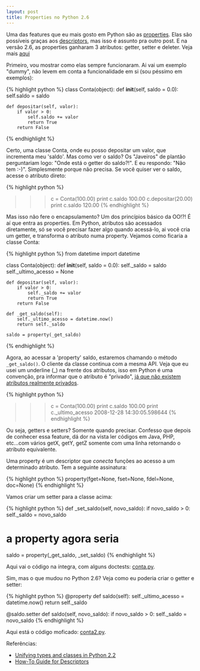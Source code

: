 ```yaml
---
layout: post
title: Properties no Python 2.6
---
```


Uma das features que eu mais gosto em Python são as <a href="http://docs.python.org/library/functions.html#property">properties</a>. Elas são possíveis graças aos <a href="http://docs.python.org/reference/datamodel.html#implementing-descriptors">descriptors</a>, mas isso é assunto pra outro post. E na versão 2.6, as properties ganharam 3 atributos: getter, setter e deleter. Veja mais <a href="http://docs.python.org/dev/whatsnew/2.6.html#other-language-changes">aqui</a>

Primeiro, vou mostrar como elas sempre funcionaram. Ai vai um exemplo "dummy", não levem em conta a funcionalidade em si (sou péssimo em exemplos):

{% highlight python %}
class Conta(object):
    def __init__(self, saldo = 0.0):
        self.saldo = saldo

    def depositar(self, valor):
        if valor > 0:
            self.saldo += valor
            return True
        return False
{% endhighlight %}

Certo, uma classe Conta, onde eu posso depositar um valor, que incrementa meu 'saldo'. Mas como ver o saldo? Os "Javeiros" de plantão perguntariam logo: "Onde está o getter do saldo?!". E eu respondo: "Não tem :-)". Simplesmente porque não precisa. Se você quiser ver o saldo, acesse o atributo direto:

{% highlight python %}
>>> c = Conta(100.00)
>>> print c.saldo
100.00
>>> c.depositar(20.00)
>>> print c.saldo
120.00
{% endhighlight %}

Mas isso não fere o encapsulamento? Um dos princípios básico da OO!?! É aí que entra as properties. Em Python, atributos são acessados diretamente, só se você precisar fazer algo quando acessá-lo, ai você cria um getter, e transforma o atributo numa property. Vejamos como ficaria a classe Conta:

{% highlight python %}
from datetime import datetime

class Conta(object):
    def __init__(self, saldo = 0.0):
        self._saldo = saldo
        self._ultimo_acesso = None

    def depositar(self, valor):
        if valor > 0:
            self._saldo += valor
            return True
        return False

    def _get_saldo(self):
        self._ultimo_acesso = datetime.now()
        return self._saldo

    saldo = property(_get_saldo)
{% endhighlight %}

Agora, ao acessar a 'property' saldo, estaremos chamando o método `_get_saldo()`. O cliente da classe continua com a mesma API. Veja que eu usei um underline (_) na frente dos atributos, isso em Python é uma convenção, pra informar que o atributo é "privado", [já que não existem atributos realmente privados](/2010/09/16/difference-between-one-underline-and-two-underlines-in-python.html).

{% highlight python %}
>>> c = Conta(100.00)
>>> print c.saldo
100.00
>>> print c._ultimo_acesso
2008-12-28 14:30:05.598644
{% endhighlight %}

Ou seja, getters e setters? Somente quando precisar. Confesso que depois de conhecer essa feature, dá dor na vista ler códigos em Java, PHP, etc...com vários getX, getY, getZ somente com uma linha retornando o atributo equivalente.

Uma property é um descriptor que _conecta_ funções ao acesso a um determinado atributo. Tem a seguinte assinatura:

{% highlight python %}
property(fget=None, fset=None, fdel=None, doc=None)
{% endhighlight %}

Vamos criar um setter para a classe acima:

{% highlight python %}
def _set_saldo(self, novo_saldo):
    if novo_saldo > 0:
        self._saldo = novo_saldo

# a property agora seria
saldo = property(_get_saldo, _set_saldo)
{% endhighlight %}

Aqui vai o código na íntegra, com alguns doctests: [conta.py](/assets/uploads/conta.py).

Sim, mas o que mudou no Python 2.6? Veja como eu poderia criar o getter e setter:

{% highlight python %}
@property
def saldo(self):
    self._ultimo_acesso = datetime.now()
    return self._saldo

@saldo.setter
def saldo(self, novo_saldo):
    if novo_saldo > 0:
        self._saldo = novo_saldo
{% endhighlight %}

Aqui está o código moficado: [conta2.py](/assets/uploads/conta2.py).

Referências:

- <a href="http://www.python.org/download/releases/2.2/descrintro/">Unifying types and classes in Python 2.2</a>
- <a href="http://users.rcn.com/python/download/Descriptor.htm">How-To Guide for Descriptors</a>
